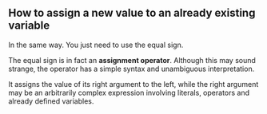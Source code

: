 ## How to assign a new value to an already existing variable

In the same way. You just need to use the equal sign.

The equal sign is in fact an **assignment operator**. Although this may sound strange, the operator has a simple syntax and unambiguous interpretation.

It assigns the value of its right argument to the left, while the right argument may be an arbitrarily complex expression involving literals, operators and already defined variables.
